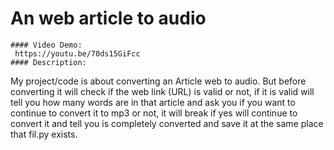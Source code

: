 # An web article to audio
    #### Video Demo:
     https://youtu.be/70ds15GiFcc
    #### Description:
My project/code is about converting an Article web to audio. But before converting it will check if the web link (URL) is valid or not,
if it is valid will tell you how many words are in that article and ask you if you want to continue to convert it to mp3 or not,
it  will break if yes will continue to convert it and tell you is completely converted and  save it at the same place that fil.py exists.
